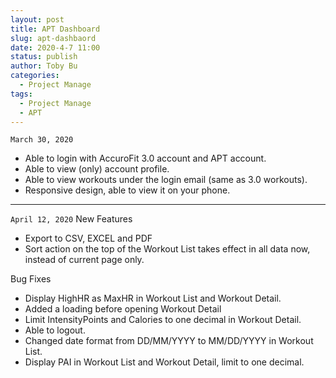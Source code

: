 ```yaml
---
layout: post
title: APT Dashboard
slug: apt-dashbaord
date: 2020-4-7 11:00
status: publish
author: Toby Bu
categories:
  - Project Manage
tags:
  - Project Manage
  - APT
---
```


`March 30, 2020`

- Able to login with AccuroFit 3.0 account and APT account.
- Able to view (only) account profile.
- Able to view workouts under the login email (same as 3.0 workouts).
- Responsive design, able to view it on your phone.

---- 

`April 12, 2020`
New Features

- Export to CSV, EXCEL and PDF
- Sort action on the top of the Workout List takes effect in all data now, instead of current page only.

Bug Fixes

- Display HighHR as MaxHR in Workout List and Workout Detail.
- Added a loading before opening Workout Detail
- Limit IntensityPoints and Calories to one decimal in Workout Detail.
- Able to logout.
- Changed date format from DD/MM/YYYY to MM/DD/YYYY in Workout List.
- Display PAI in Workout List and Workout Detail, limit to one decimal.


